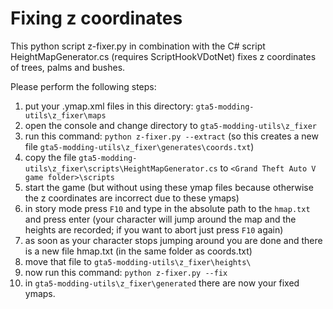 # Fixing z coordinates

This python script z-fixer.py in combination with the C# script HeightMapGenerator.cs (requires ScriptHookVDotNet)
fixes z coordinates of trees, palms and bushes.

Please perform the following steps:
1. put your .ymap.xml files in this directory: `gta5-modding-utils\z_fixer\maps`
2. open the console and change directory to `gta5-modding-utils\z_fixer`
3. run this command: ```python z-fixer.py --extract``` (so this creates a new file `gta5-modding-utils\z_fixer\generates\coords.txt`)
4. copy the file `gta5-modding-utils\z_fixer\scripts\HeightMapGenerator.cs` to `<Grand Theft Auto V game folder>\scripts`
5. start the game (but without using these ymap files because otherwise the z coordinates are incorrect due to these ymaps)
6. in story mode press `F10` and type in the absolute path to the `hmap.txt` and press enter (your character will jump around the map and the heights are recorded; if you want to abort just press `F10` again)
7. as soon as your character stops jumping around you are done and there is a new file hmap.txt (in the same folder as coords.txt)
8. move that file to `gta5-modding-utils\z_fixer\heights\`
9. now run this command: ```python z-fixer.py --fix```
10. in `gta5-modding-utils\z_fixer\generated` there are now your fixed ymaps.